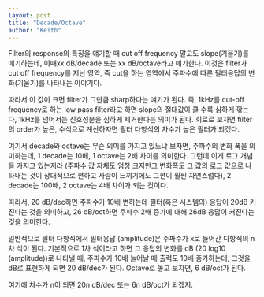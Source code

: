 ```yaml
---
layout: post
title: "Decade/Octave"
author: "Keith"
---
```



Filter의 response의 특징을 얘기할 때 cut off frequency 말고도 slope(기울기)를 얘기하는데, 이때xx dB/decade 또는 xx dB/octave라고 얘기한다. 이것은 filter가 cut off frequency를 지난 영역, 즉 cut을 하는 영역에서 주파수에 따른 필터응답의 변화(기울기)를 나타내는 이야기다.




따라서 이 값이 크면 filter가 그만큼 sharp하다는 얘기가 된다. 즉, 1kHz를 cut-off frequency로 하는 low pass filter라고 하면 slope의 절대값이 클 수록 심하게 깎는다, 1kHz를 넘어서는 신호성분을 심하게 제거한다는 의미가 된다. 회로로 보자면 filter의 order가 높은, 수식으로 계산하자면 필터 다항식의 차수가 높은 필터가 되겠다.




여기서 decade와 octave는 무슨 의미를 가지고 있느냐 보자면, 주파수의 변화 폭을 의미하는데, 1 decade는 10배, 1 octave는 2배 차이를 의미한다. 그런데 이게 로그 개념을 가지고 있는지라 (주파수 값 자체도 엄청 크지만그 변화폭도 그 값의 로그 값으로 나타내는 것이 상대적으로 편하고 사람이 느끼기에도 그편이 훨씬 자연스럽다), 2 decade는 100배, 2 octave는 4배 차이가 되는 것이다.




따라서, 20 dB/dec하면 주파수가 10배 변하는데 필터(혹은 시스템의) 응답이 20dB 커진다는 것을 의미하고, 26 dB/oct하면 주파수 2배 증가에 대해 26dB 응답이 커진다는 것을 의미한다.




일반적으로 필터 다항식에서 필터응답 (amplitude)은 주파수가 x로 들어간 다항식의 n차 식이 된다. 기본적으로 1차 식이라고 하면 그 응답의 변화를 dB (20 log10 (amplitude))로 나타낼 때, 주파수가 10배 늘어날 때 출력도 10배 증가하는데, 그것을 dB로 표현하게 되면 20 dB/dec가 된다. Octave로 놓고 보자면, 6 dB/oct가 된다.




여기에 차수가 n이 되면 20n dB/dec 또는 6n dB/oct가 되겠지. 


